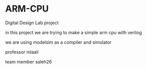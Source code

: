 # ARM-CPU
Digital Design Lab project

in this project we are trying to make a simple arm cpu with verilog

we are using modelsim as a compiler and simulator

professor mlaali

team member saleh26
